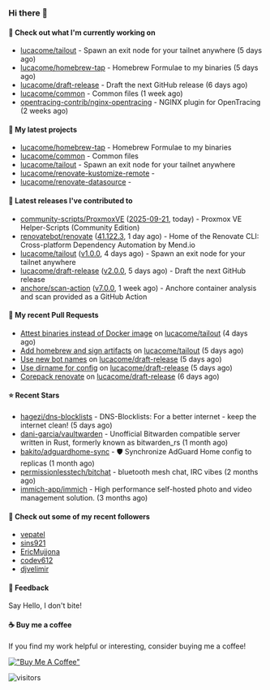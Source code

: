 ### Hi there 👋

#### 👷 Check out what I'm currently working on

- [lucacome/tailout](https://github.com/lucacome/tailout) - Spawn an exit node for your tailnet anywhere (5 days ago)
- [lucacome/homebrew-tap](https://github.com/lucacome/homebrew-tap) - Homebrew Formulae to my binaries (5 days ago)
- [lucacome/draft-release](https://github.com/lucacome/draft-release) - Draft the next GitHub release (6 days ago)
- [lucacome/common](https://github.com/lucacome/common) - Common files (1 week ago)
- [opentracing-contrib/nginx-opentracing](https://github.com/opentracing-contrib/nginx-opentracing) - NGINX plugin for OpenTracing (2 weeks ago)

#### 🌱 My latest projects

- [lucacome/homebrew-tap](https://github.com/lucacome/homebrew-tap) - Homebrew Formulae to my binaries
- [lucacome/common](https://github.com/lucacome/common) - Common files
- [lucacome/tailout](https://github.com/lucacome/tailout) - Spawn an exit node for your tailnet anywhere
- [lucacome/renovate-kustomize-remote](https://github.com/lucacome/renovate-kustomize-remote) - 
- [lucacome/renovate-datasource](https://github.com/lucacome/renovate-datasource) - 

#### 🔭 Latest releases I've contributed to

- [community-scripts/ProxmoxVE](https://github.com/community-scripts/ProxmoxVE) ([2025-09-21](https://github.com/community-scripts/ProxmoxVE/releases/tag/2025-09-21), today) - Proxmox VE Helper-Scripts (Community Edition) 
- [renovatebot/renovate](https://github.com/renovatebot/renovate) ([41.122.3](https://github.com/renovatebot/renovate/releases/tag/41.122.3), 1 day ago) - Home of the Renovate CLI: Cross-platform Dependency Automation by Mend.io
- [lucacome/tailout](https://github.com/lucacome/tailout) ([v1.0.0](https://github.com/lucacome/tailout/releases/tag/v1.0.0), 4 days ago) - Spawn an exit node for your tailnet anywhere
- [lucacome/draft-release](https://github.com/lucacome/draft-release) ([v2.0.0](https://github.com/lucacome/draft-release/releases/tag/v2.0.0), 5 days ago) - Draft the next GitHub release
- [anchore/scan-action](https://github.com/anchore/scan-action) ([v7.0.0](https://github.com/anchore/scan-action/releases/tag/v7.0.0), 1 week ago) - Anchore container analysis and scan provided as a GitHub Action

#### 🔨 My recent Pull Requests

- [Attest binaries instead of Docker image](https://github.com/lucacome/tailout/pull/37) on [lucacome/tailout](https://github.com/lucacome/tailout) (4 days ago)
- [Add homebrew and sign artifacts](https://github.com/lucacome/tailout/pull/34) on [lucacome/tailout](https://github.com/lucacome/tailout) (5 days ago)
- [Use new bot names](https://github.com/lucacome/draft-release/pull/656) on [lucacome/draft-release](https://github.com/lucacome/draft-release) (5 days ago)
- [Use dirname for config](https://github.com/lucacome/draft-release/pull/655) on [lucacome/draft-release](https://github.com/lucacome/draft-release) (5 days ago)
- [Corepack renovate](https://github.com/lucacome/draft-release/pull/654) on [lucacome/draft-release](https://github.com/lucacome/draft-release) (6 days ago)

#### ⭐ Recent Stars

- [hagezi/dns-blocklists](https://github.com/hagezi/dns-blocklists) - DNS-Blocklists: For a better internet - keep the internet clean! (5 days ago)
- [dani-garcia/vaultwarden](https://github.com/dani-garcia/vaultwarden) - Unofficial Bitwarden compatible server written in Rust, formerly known as bitwarden_rs (1 month ago)
- [bakito/adguardhome-sync](https://github.com/bakito/adguardhome-sync) - 🛡️ Synchronize AdGuard Home config to replicas (1 month ago)
- [permissionlesstech/bitchat](https://github.com/permissionlesstech/bitchat) - bluetooth mesh chat, IRC vibes (2 months ago)
- [immich-app/immich](https://github.com/immich-app/immich) - High performance self-hosted photo and video management solution. (3 months ago)

#### 👯 Check out some of my recent followers

- [vepatel](https://github.com/vepatel)
- [sins921](https://github.com/sins921)
- [EricMujjona](https://github.com/EricMujjona)
- [codev612](https://github.com/codev612)
- [djvelimir](https://github.com/djvelimir)

#### 💬 Feedback

Say Hello, I don't bite!

#### ☕ Buy me a coffee

If you find my work helpful or interesting, consider buying me a coffee!

[!["Buy Me A Coffee"](https://www.buymeacoffee.com/assets/img/custom_images/orange_img.png)](https://www.buymeacoffee.com/lucacome)

![visitors](https://visitor-badge.laobi.icu/badge?page_id=lucacome.visitor-badge)
#
